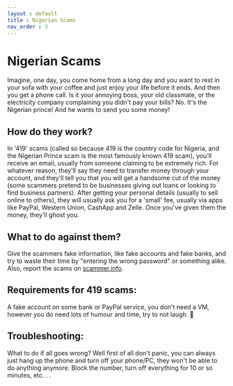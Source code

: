 ```yaml
---
layout : default
title : Nigerian Scams
nav_order : 3
---
```


# Nigerian Scams

Imagine, one day, you come home from a long day and you want to rest in your sofa with your coffee and just enjoy your life before it ends. And then you get a phone call. Is it your annoying boss, your old classmate, or the electricity company complaining you didn't pay your bills? No. It's the Nigerian prince! And he wants to send you some money! 

## How do they work?

In '419' scams (called so because 419 is the country code for Nigeria, and the Nigerian Prince scam is the most famously known 419 scam), you'll receive an email, usually from someone claiming to be extremely rich. For whatever reason, they'll say they need to transfer money through your account, and they'll tell you that you will get a handsome cut of the money (some scammers pretend to be businesses giving out loans or looking to find business partners). After getting your personal details (usually to sell online to others), they will usually ask you for a 'small' fee, usually via apps like PayPal, Western Union, CashApp and Zelle. Once you've given them the money, they'll ghost you. 

## What to do against them?

Give the scammers fake information, like fake accounts and fake banks, and try to waste their time by "entering the wrong password" or something alike. 
Also, report the scams on [scammer.info](https://scammer.info/).

## Requirements for 419 scams:

A fake account on some bank or PayPal service, you don't need a VM, however you do need lots of humour and time, try to not laugh. 👀 

## Troubleshooting:

What to do if all goes wrong? Well first of all don't panic, you can always just hang up the phone and turn off your phone/PC, they won't be able to do anything anymore. Block the number, turn off everything for 10 or so minutes, etc. . .
